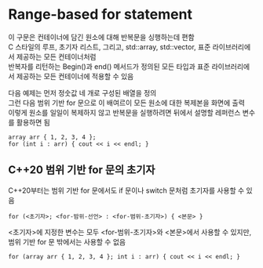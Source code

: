 # Range-based for statement

이 구문은 컨테이너에 담긴 원소에 대해 반복문을 싱행하는데 편함  
C 스타일의 루프, 초기자 리스트, 그리고, std::array, std::vector, 표준 라이브러리에서 제공하는 모든 컨테이너처럼     
반복자를 리턴하는 Begin()과 end() 메서드가 정의된 모든 타입과 표준 라이브러리에서 제공하는 모든 컨테이너에 적용할 수 있음   

다음 예제는 먼저 정숫값 네 개로 구성된 배열을 정의  
그런 다음 범위 기반 for 문으로 이 배여르이 모든 원소에 대한 복제본을 화면에 출력    
이렇게 원소를 일일이 복제하지 않고 반복문을 실행하려면 뒤에서 설명할 레퍼런스 변수를 활용하면 됨    

    array arr { 1, 2, 3, 4 };
    for (int i : arr) { cout << i << endl; }

## C++20 범위 기반 for 문의 초기자

C++20부터는 범위 기반 for 문에서도 if 문이나 switch 문처럼 초기자를 사용할 수 있음

    for (<초기자>; <for-밤위-선언> : <for-범위-초기자>) { <본문> }

<초기자>에 지정한 변수는 모두 <for-범위-초기자>와 <본문>에서 사용할 수 있지만, 범위 기반 for 문 밖에서는 사용할 수 없음

    for (array arr { 1, 2, 3, 4 }; int i : arr) { cout << i << endl; }